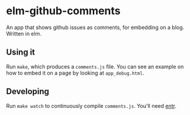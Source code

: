 # elm-github-comments

An app that shows github issues as comments, for embedding on a blog.
Written in elm.

## Using it

Run `make`, which produces a `comments.js` file. You can see an example on how
to embed it on a page by looking at `app_debug.html`.

## Developing
Run `make watch` to continuously compile `comments.js`. You'll need [entr](http://entrproject.org/).
